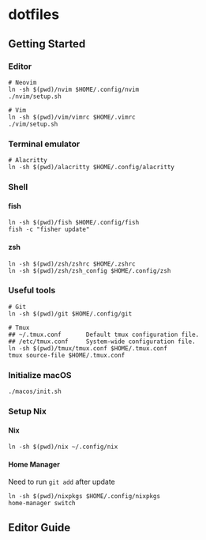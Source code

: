 # dotfiles

## Getting Started

### Editor

```shell
# Neovim
ln -sh $(pwd)/nvim $HOME/.config/nvim
./nvim/setup.sh

# Vim
ln -sh $(pwd)/vim/vimrc $HOME/.vimrc
./vim/setup.sh
```

### Terminal emulator

```shell
# Alacritty
ln -sh $(pwd)/alacritty $HOME/.config/alacritty
```

### Shell

#### fish
```
ln -sh $(pwd)/fish $HOME/.config/fish
fish -c "fisher update"
```

#### zsh

```shell
ln -sh $(pwd)/zsh/zshrc $HOME/.zshrc
ln -sh $(pwd)/zsh/zsh_config $HOME/.config/zsh
```

### Useful tools

```shell
# Git
ln -sh $(pwd)/git $HOME/.config/git

# Tmux
## ~/.tmux.conf       Default tmux configuration file.
## /etc/tmux.conf     System-wide configuration file.
ln -sh $(pwd)/tmux/tmux.conf $HOME/.tmux.conf
tmux source-file $HOME/.tmux.conf
```

### Initialize macOS

```shell
./macos/init.sh
```

### Setup Nix

#### Nix

```
ln -sh $(pwd)/nix ~/.config/nix
```

#### Home Manager

Need to run `git add` after update

```shell
ln -sh $(pwd)/nixpkgs $HOME/.config/nixpkgs
home-manager switch
```

## Editor Guide

